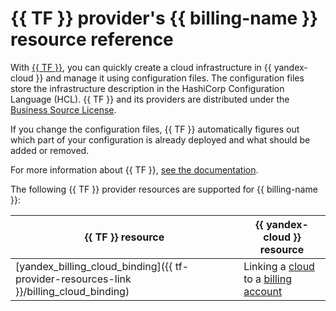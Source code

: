 # {{ TF }} provider's {{ billing-name }} resource reference

With [{{ TF }}](https://www.terraform.io/), you can quickly create a cloud infrastructure in {{ yandex-cloud }} and manage it using configuration files. The configuration files store the infrastructure description in the HashiCorp Configuration Language (HCL). {{ TF }} and its providers are distributed under the [Business Source License](https://github.com/hashicorp/terraform/blob/main/LICENSE).

If you change the configuration files, {{ TF }} automatically figures out which part of your configuration is already deployed and what should be added or removed.

For more information about {{ TF }}, [see the documentation](../tutorials/infrastructure-management/terraform-quickstart.md#install-terraform).

The following {{ TF }} provider resources are supported for {{ billing-name }}:

| **{{ TF }} resource** | **{{ yandex-cloud }} resource** |
| --- | --- |
| [yandex_billing_cloud_binding]({{ tf-provider-resources-link }}/billing_cloud_binding) | Linking a [cloud](../resource-manager/concepts/resources-hierarchy.md#cloud) to a [billing account](./concepts/billing-account.md) |